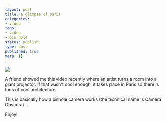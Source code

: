 ```yaml
---
layout: post
title: a glimpse of paris
categories:
- video
tags:
- video
- pin hole
status: publish
type: post
published: true
meta: {}
---
```


![](https://secure-b.vimeocdn.com/ts/445/313/445313583_640.jpg)


A friend showed me this video recently where an artist turns a room into a giant projector. If that wasn't cool enough, it takes place in Paris so there is tons of cool architecture. 

This is basically how a pinhole camera works (the technical name is Camera Obscura).

Enjoy! 
